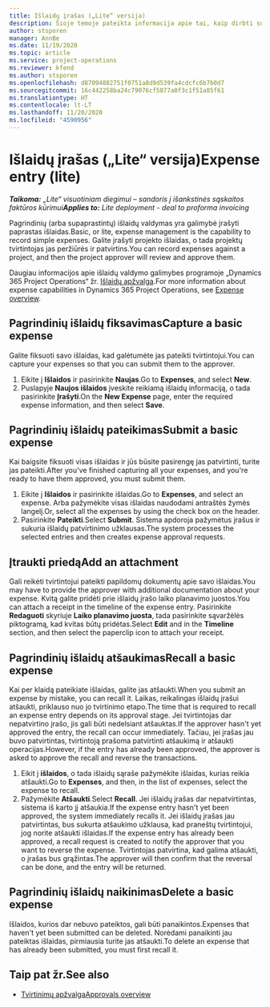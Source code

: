 ```yaml
---
title: Išlaidų įrašas („Lite“ versija)
description: Šioje temoje pateikta informacija apie tai, kaip dirbti su išlaidų įrašu „Lite“ visuotiniame diegime.
author: stsporen
manager: AnnBe
ms.date: 11/19/2020
ms.topic: article
ms.service: project-operations
ms.reviewer: kfend
ms.author: stsporen
ms.openlocfilehash: d87094882751f0751a8d9d539fa4cdcfc6b7b0d7
ms.sourcegitcommit: 16c442258ba24c79076cf5877a0f3c1f51a85f61
ms.translationtype: HT
ms.contentlocale: lt-LT
ms.lasthandoff: 11/20/2020
ms.locfileid: "4590956"
---
```

# <a name="expense-entry-lite"></a><span data-ttu-id="01852-103">Išlaidų įrašas („Lite“ versija)</span><span class="sxs-lookup"><span data-stu-id="01852-103">Expense entry (lite)</span></span>

<span data-ttu-id="01852-104">_**Taikoma:** „Lite“ visuotiniam diegimui – sandoris į išankstinės sąskaitos faktūros kūrimui_</span><span class="sxs-lookup"><span data-stu-id="01852-104">_**Applies to:** Lite deployment - deal to proforma invoicing_</span></span>

<span data-ttu-id="01852-105">Pagrindinių (arba supaprastintų) išlaidų valdymas yra galimybė įrašyti paprastas išlaidas.</span><span class="sxs-lookup"><span data-stu-id="01852-105">Basic, or lite, expense management is the capability to record simple expenses.</span></span> <span data-ttu-id="01852-106">Galite įrašyti projekto išlaidas, o tada projektų tvirtintojas jas peržiūrės ir patvirtins.</span><span class="sxs-lookup"><span data-stu-id="01852-106">You can record expenses against a project, and then the project approver will review and approve them.</span></span>

<span data-ttu-id="01852-107">Daugiau informacijos apie išlaidų valdymo galimybes programoje „Dynamics 365 Project Operations“ žr. [Išlaidų apžvalga](expense-overview.md).</span><span class="sxs-lookup"><span data-stu-id="01852-107">For more information about expense capabilities in Dynamics 365 Project Operations, see [Expense overview](expense-overview.md).</span></span>

## <a name="capture-a-basic-expense"></a><span data-ttu-id="01852-108">Pagrindinių išlaidų fiksavimas</span><span class="sxs-lookup"><span data-stu-id="01852-108">Capture a basic expense</span></span>

<span data-ttu-id="01852-109">Galite fiksuoti savo išlaidas, kad galėtumėte jas pateikti tvirtintojui.</span><span class="sxs-lookup"><span data-stu-id="01852-109">You can capture your expenses so that you can submit them to the approver.</span></span>

1. <span data-ttu-id="01852-110">Eikite į **Išlaidos** ir pasirinkite **Naujas**.</span><span class="sxs-lookup"><span data-stu-id="01852-110">Go to **Expenses**, and select **New**.</span></span>
2. <span data-ttu-id="01852-111">Puslapyje **Naujos išlaidos** įveskite reikiamą išlaidų informaciją, o tada pasirinkite **Įrašyti**.</span><span class="sxs-lookup"><span data-stu-id="01852-111">On the **New Expense** page, enter the required expense information, and then select **Save**.</span></span>

## <a name="submit-a-basic-expense"></a><span data-ttu-id="01852-112">Pagrindinių išlaidų pateikimas</span><span class="sxs-lookup"><span data-stu-id="01852-112">Submit a basic expense</span></span>

<span data-ttu-id="01852-113">Kai baigsite fiksuoti visas išlaidas ir jūs būsite pasirengę jas patvirtinti, turite jas pateikti.</span><span class="sxs-lookup"><span data-stu-id="01852-113">After you've finished capturing all your expenses, and you're ready to have them approved, you must submit them.</span></span>

1. <span data-ttu-id="01852-114">Eikite į **Išlaidos** ir pasirinkite išlaidas.</span><span class="sxs-lookup"><span data-stu-id="01852-114">Go to **Expenses**, and select an expense.</span></span> <span data-ttu-id="01852-115">Arba pažymėkite visas išlaidas naudodami antraštės žymės langelį.</span><span class="sxs-lookup"><span data-stu-id="01852-115">Or, select all the expenses by using the check box on the header.</span></span>
2. <span data-ttu-id="01852-116">Pasirinkite **Pateikti**.</span><span class="sxs-lookup"><span data-stu-id="01852-116">Select **Submit**.</span></span> <span data-ttu-id="01852-117">Sistema apdoroja pažymėtus įrašus ir sukuria išlaidų patvirtinimo užklausas.</span><span class="sxs-lookup"><span data-stu-id="01852-117">The system processes the selected entries and then creates expense approval requests.</span></span>

## <a name="add-an-attachment"></a><span data-ttu-id="01852-118">Įtraukti priedą</span><span class="sxs-lookup"><span data-stu-id="01852-118">Add an attachment</span></span>

<span data-ttu-id="01852-119">Gali reikėti tvirtintojui pateikti papildomų dokumentų apie savo išlaidas.</span><span class="sxs-lookup"><span data-stu-id="01852-119">You may have to provide the approver with additional documentation about your expense.</span></span> <span data-ttu-id="01852-120">Kvitą galite pridėti prie išlaidų įrašo laiko planavimo juostos.</span><span class="sxs-lookup"><span data-stu-id="01852-120">You can attach a receipt in the timeline of the expense entry.</span></span> <span data-ttu-id="01852-121">Pasirinkite **Redaguoti** skyriuje **Laiko planavimo juosta**, tada pasirinkite sąvaržėlės piktogramą, kad kvitas būtų pridėtas.</span><span class="sxs-lookup"><span data-stu-id="01852-121">Select **Edit** and in the **Timeline** section, and then select the paperclip icon to attach your receipt.</span></span>

## <a name="recall-a-basic-expense"></a><span data-ttu-id="01852-122">Pagrindinių išlaidų atšaukimas</span><span class="sxs-lookup"><span data-stu-id="01852-122">Recall a basic expense</span></span>

<span data-ttu-id="01852-123">Kai per klaidą pateikiate išlaidas, galite jas atšaukti.</span><span class="sxs-lookup"><span data-stu-id="01852-123">When you submit an expense by mistake, you can recall it.</span></span> <span data-ttu-id="01852-124">Laikas, reikalingas išlaidų įrašui atšaukti, priklauso nuo jo tvirtinimo etapo.</span><span class="sxs-lookup"><span data-stu-id="01852-124">The time that is required to recall an expense entry depends on its approval stage.</span></span>  <span data-ttu-id="01852-125">Jei tvirtintojas dar nepatvirtino įrašo, jis gali būti nedelsiant atšauktas.</span><span class="sxs-lookup"><span data-stu-id="01852-125">If the approver hasn't yet approved the entry, the recall can occur immediately.</span></span> <span data-ttu-id="01852-126">Tačiau, jei įrašas jau buvo patvirtintas, tvirtintoją prašoma patvirtinti atšaukimą ir atšaukti operacijas.</span><span class="sxs-lookup"><span data-stu-id="01852-126">However, if the entry has already been approved, the approver is asked to approve the recall and reverse the transactions.</span></span>

1. <span data-ttu-id="01852-127">Eikit į **išlaidos**, o tada išlaidų sąraše pažymėkite išlaidas, kurias reikia atšaukti.</span><span class="sxs-lookup"><span data-stu-id="01852-127">Go to **Expenses**, and then, in the list of expenses, select the expense to recall.</span></span>
2. <span data-ttu-id="01852-128">Pažymėkite **Atšaukti**.</span><span class="sxs-lookup"><span data-stu-id="01852-128">Select **Recall**.</span></span> <span data-ttu-id="01852-129">Jei išlaidų įrašas dar nepatvirtintas, sistema iš karto jį atšaukia.</span><span class="sxs-lookup"><span data-stu-id="01852-129">If the expense entry hasn't yet been approved, the system immediately recalls it.</span></span> <span data-ttu-id="01852-130">Jei išlaidų įrašas jau patvirtintas, bus sukurta atšaukimo užklausa, kad praneštų tvirtintojui, jog norite atšaukti išlaidas.</span><span class="sxs-lookup"><span data-stu-id="01852-130">If the expense entry has already been approved, a recall request is created to notify the approver that you want to reverse the expense.</span></span> <span data-ttu-id="01852-131">Tvirtintojas patvirtina, kad galima atšaukti, o įrašas bus grąžintas.</span><span class="sxs-lookup"><span data-stu-id="01852-131">The approver will then confirm that the reversal can be done, and the entry will be returned.</span></span>

## <a name="delete-a-basic-expense"></a><span data-ttu-id="01852-132">Pagrindinių išlaidų naikinimas</span><span class="sxs-lookup"><span data-stu-id="01852-132">Delete a basic expense</span></span>

<span data-ttu-id="01852-133">Išlaidos, kurios dar nebuvo pateiktos, gali būti panaikintos.</span><span class="sxs-lookup"><span data-stu-id="01852-133">Expenses that haven't yet been submitted can be deleted.</span></span> <span data-ttu-id="01852-134">Norėdami panaikinti jau pateiktas išlaidas, pirmiausia turite jas atšaukti.</span><span class="sxs-lookup"><span data-stu-id="01852-134">To delete an expense that has already been submitted, you must first recall it.</span></span>

## <a name="see-also"></a><span data-ttu-id="01852-135">Taip pat žr.</span><span class="sxs-lookup"><span data-stu-id="01852-135">See also</span></span>

- [<span data-ttu-id="01852-136">Tvirtinimų apžvalga</span><span class="sxs-lookup"><span data-stu-id="01852-136">Approvals overview</span></span>](../approvals/approvals-overview.md)
